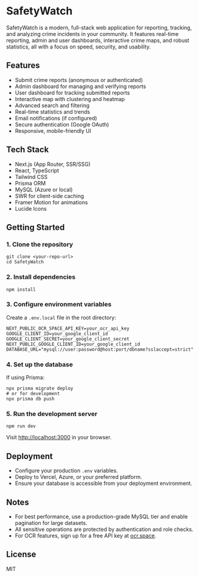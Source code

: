 # SafetyWatch

SafetyWatch is a modern, full-stack web application for reporting, tracking, and analyzing crime incidents in your community. It features real-time reporting, admin and user dashboards, interactive crime maps, and robust statistics, all with a focus on speed, security, and usability.

## Features

- Submit crime reports (anonymous or authenticated)
- Admin dashboard for managing and verifying reports
- User dashboard for tracking submitted reports
- Interactive map with clustering and heatmap
- Advanced search and filtering
- Real-time statistics and trends
- Email notifications (if configured)
- Secure authentication (Google OAuth)
- Responsive, mobile-friendly UI

## Tech Stack

- Next.js (App Router, SSR/SSG)
- React, TypeScript
- Tailwind CSS
- Prisma ORM
- MySQL (Azure or local)
- SWR for client-side caching
- Framer Motion for animations
- Lucide Icons

## Getting Started

### 1. Clone the repository
```
git clone <your-repo-url>
cd SafetyWatch
```

### 2. Install dependencies
```
npm install
```

### 3. Configure environment variables
Create a `.env.local` file in the root directory:
```
NEXT_PUBLIC_OCR_SPACE_API_KEY=your_ocr_api_key
GOOGLE_CLIENT_ID=your_google_client_id
GOOGLE_CLIENT_SECRET=your_google_client_secret
NEXT_PUBLIC_GOOGLE_CLIENT_ID=your_google_client_id
DATABASE_URL="mysql://user:password@host:port/dbname?sslaccept=strict"
```

### 4. Set up the database
If using Prisma:
```
npx prisma migrate deploy
# or for development
npx prisma db push
```

### 5. Run the development server
```
npm run dev
```
Visit [http://localhost:3000](http://localhost:3000) in your browser.

## Deployment
- Configure your production `.env` variables.
- Deploy to Vercel, Azure, or your preferred platform.
- Ensure your database is accessible from your deployment environment.

## Notes
- For best performance, use a production-grade MySQL tier and enable pagination for large datasets.
- All sensitive operations are protected by authentication and role checks.
- For OCR features, sign up for a free API key at [ocr.space](https://ocr.space/).

## License
MIT
